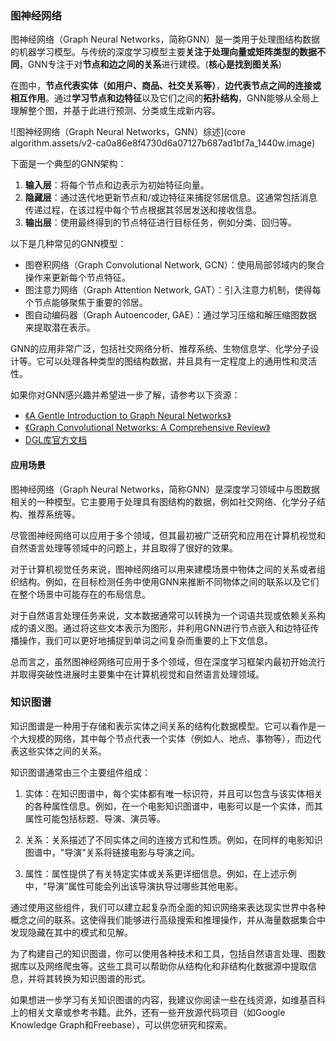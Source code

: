 ### 图神经网络

图神经网络（Graph Neural Networks，简称GNN）是一类用于处理图结构数据的机器学习模型。与传统的深度学习模型主要**关注于处理向量或矩阵类型的数据不同**，GNN专注于对**节点和边之间的关系**进行建模。(**核心是找到图关系**)

在图中，**节点代表实体（如用户、商品、社交关系等）**，**边代表节点之间的连接或相互作用**。通过**学习节点和边特征**以及它们之间的**拓扑结构**，GNN能够从全局上理解整个图，并基于此进行预测、分类或生成新内容。

![图神经网络（Graph Neural Networks，GNN）综述](core algorithm.assets/v2-ca0a86e8f4730d6a07127b687ad1bf7a_1440w.image)

下面是一个典型的GNN架构：

1. **输入层**：将每个节点和边表示为初始特征向量。
2. **隐藏层**：通过迭代地更新节点和/或边特征来捕捉邻居信息。这通常包括消息传递过程，在该过程中每个节点根据其邻居发送和接收信息。
3. **输出层**：使用最终得到的节点特征进行目标任务，例如分类、回归等。

以下是几种常见的GNN模型：

- 图卷积网络（Graph Convolutional Network, GCN）：使用局部邻域内的聚合操作来更新每个节点特征。
- 图注意力网络（Graph Attention Network, GAT）：引入注意力机制，使得每个节点能够聚焦于重要的邻居。
- 图自动编码器（Graph Autoencoder, GAE）：通过学习压缩和解压缩图数据来提取潜在表示。

GNN的应用非常广泛，包括社交网络分析、推荐系统、生物信息学、化学分子设计等。它可以处理各种类型的图结构数据，并且具有一定程度上的通用性和灵活性。

如果你对GNN感兴趣并希望进一步了解，请参考以下资源：
- [《A Gentle Introduction to Graph Neural Networks》](https://towardsdatascience.com/a-gentle-introduction-to-graph-neural-network-basics-deepwalk-and-graphsage-db5d540d50b3)
- [《Graph Convolutional Networks: A Comprehensive Review》](https://arxiv.org/abs/2010.05033)
- [DGL库官方文档](https://docs.dgl.ai/)

#### 应用场景

图神经网络（Graph Neural Networks，简称GNN）是深度学习领域中与图数据相关的一种模型。它主要用于处理具有图结构的数据，例如社交网络、化学分子结构、推荐系统等。

尽管图神经网络可以应用于多个领域，但其最初被广泛研究和应用在计算机视觉和自然语言处理等领域中的问题上，并且取得了很好的效果。

对于计算机视觉任务来说，图神经网络可以用来建模场景中物体之间的关系或者组织结构。例如，在目标检测任务中使用GNN来推断不同物体之间的联系以及它们在整个场景中可能存在的布局信息。

对于自然语言处理任务来说，文本数据通常可以转换为一个词语共现或依赖关系构成的语义图。通过将这些文本表示为图形，并利用GNN进行节点嵌入和边特征传播操作，我们可以更好地捕捉到单词之间复杂而重要的上下文信息。

总而言之，虽然图神经网络可应用于多个领域，但在深度学习框架内最初开始流行并取得突破性进展时主要集中在计算机视觉和自然语言处理领域。

### 知识图谱

知识图谱是一种用于存储和表示实体之间关系的结构化数据模型。它可以看作是一个大规模的网络，其中每个节点代表一个实体（例如人、地点、事物等），而边代表这些实体之间的关系。

知识图谱通常由三个主要组件组成：

1. 实体：在知识图谱中，每个实体都有唯一标识符，并且可以包含与该实体相关的各种属性信息。例如，在一个电影知识图谱中，电影可以是一个实体，而其属性可能包括标题、导演、演员等。

2. 关系：关系描述了不同实体之间的连接方式和性质。例如，在同样的电影知识图谱中，"导演"关系将链接电影与导演之间。

3. 属性：属性提供了有关特定实体或关系更详细信息。例如，在上述示例中，“导演”属性可能会列出该导演执导过哪些其他电影。

通过使用这些组件，我们可以建立起复杂而全面的知识网络来表达现实世界中各种概念之间的联系。这使得我们能够进行高级搜索和推理操作，并从海量数据集合中发现隐藏在其中的模式和见解。

为了构建自己的知识图谱，你可以使用各种技术和工具，包括自然语言处理、图数据库以及网络爬虫等。这些工具可以帮助你从结构化和非结构化数据源中提取信息，并将其转换为知识图谱的形式。

如果想进一步学习有关知识图谱的内容，我建议你阅读一些在线资源，如维基百科上的相关文章或参考书籍。此外，还有一些开放源代码项目（如Google Knowledge Graph和Freebase），可以供您研究和探索。
